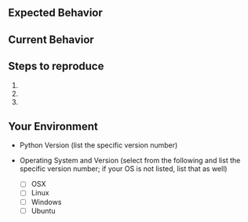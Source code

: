 ## Expected Behavior
<!--- If you're describing a bug, tell us what you expect to happen. -->
<!--- If you're requesting a new feature, tell us why you'd like this feature. -->


## Current Behavior
<!--- If you're describing a bug, what currently happens? -->

## Steps to reproduce
<!--- Provide a set of steps describing how to reproduce this bug. If you have a live example, provide the link below -->
1.

2.

3.


## Your Environment
<!--- Provide details on your current environment you found the bug in -->

* Python Version (list the specific version number)

* Operating System and Version (select from the following and list the specific version number; if your OS is not listed, list that as well)

  - [ ] OSX
  - [ ] Linux
  - [ ] Windows
  - [ ] Ubuntu
